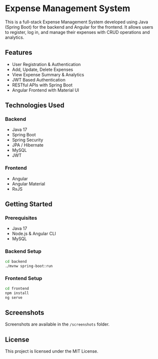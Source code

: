 
# Expense Management System

This is a full-stack Expense Management System developed using Java (Spring Boot) for the backend and Angular for the frontend. It allows users to register, log in, and manage their expenses with CRUD operations and analytics.

## Features

- User Registration & Authentication
- Add, Update, Delete Expenses
- View Expense Summary & Analytics
- JWT Based Authentication
- RESTful APIs with Spring Boot
- Angular Frontend with Material UI

## Technologies Used

### Backend
- Java 17
- Spring Boot
- Spring Security
- JPA / Hibernate
- MySQL
- JWT

### Frontend
- Angular
- Angular Material
- RxJS

## Getting Started

### Prerequisites
- Java 17
- Node.js & Angular CLI
- MySQL

### Backend Setup
```bash
cd backend
./mvnw spring-boot:run
```

### Frontend Setup
```bash
cd frontend
npm install
ng serve
```

## Screenshots

Screenshots are available in the `/screenshots` folder.

## License

This project is licensed under the MIT License.
